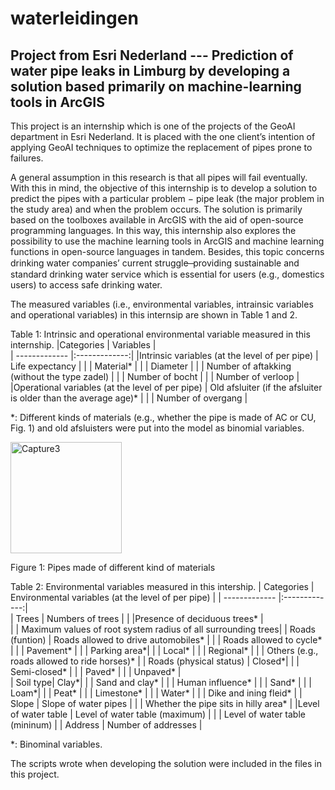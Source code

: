 # waterleidingen
Project from Esri Nederland --- Prediction of water pipe leaks in Limburg by developing a solution based primarily on machine-learning tools in ArcGIS 
---
This project is an internship which is one of the projects of the GeoAI department in Esri Nederland. It is placed with the one client’s intention of applying GeoAI techniques to optimize the replacement of pipes prone to failures.  

A general assumption in this research is that all pipes will fail eventually. With this in mind, the objective of this internship is to develop a solution to predict the pipes with a particular problem − pipe leak (the major problem in the study area) and when the problem occurs. The solution is primarily based on the toolboxes available in ArcGIS with the aid of open-source programming languages. In this way, this internship also explores the possibility to use the machine learning tools in ArcGIS and machine learning functions in open-source languages in tandem. Besides, this topic concerns drinking water companies’ current struggle  ̶  providing sustainable and standard drinking water service which is essential for users (e.g., domestics users) to access safe drinking water.

The measured variables (i.e., environmental variables, intrainsic variables and operational variables) in this internsip are shown in Table 1 and 2. 

Table 1: Intrinsic and operational environmental variable measured in this internship. 
|Categories    |  Variables         |  
| ------------- |:-------------:| 
|Intrinsic variables (at the level of per pipe)        | Life expectancy           | 
|      | Material*           | 
|      | Diameter           | 
|      | Number of aftakking (without the type zadel)          | 
|      | Number of bocht           | 
|      | Number of verloop           | 
|Operational variables (at the level of per pipe)      | Old afsluiter (if the afsluiter is older than the average age)*          | 
|      | Number of overgang          | 

*: Different kinds of materials (e.g., whether the pipe is made of AC or CU, Fig. 1) and old afsluisters were put into the model as binomial variables.

<img width="178" alt="Capture3" src="https://user-images.githubusercontent.com/87322555/125421313-51b6514f-86b9-41af-ac31-5e909dddf1b4.PNG">

Figure 1: Pipes made of different kind of materials

Table 2: Environmental variables measured in this intership.
| Categories        | Environmental variables (at the level of per pipe)          | 
| ------------- |:-------------:|  
| Trees      | Numbers of trees |
|      |Presence of deciduous trees*         |  
|  | Maximum values of root system radius of all surrounding trees| 
| Roads (funtion)     | Roads allowed to drive automobiles*         | 
|      |    Roads allowed to cycle*       | 
|      |  Pavement*         | 
|  | Parking area*| 
|      |     Local*     | 
|      |    Regional*        | 
|      |   Others (e.g., roads allowed to ride horses)*         | 
| Roads (physical status) | Closed*| 
|      |     Semi-closed*     | 
|      |    Paved*        | 
|      |   Unpaved*         |  
| Soil type| Clay*| 
|      |     Sand and clay*     | 
|      |    Human influence*        | 
|      |   Sand*         | 
|      | Loam*| 
|      |     Peat*     | 
|      |    Limestone*        | 
|      |   Water*         | 
|      |   Dike and ining fleid*         | 
| Slope     | Slope of water pipes  | 
|      |    Whether the pipe sits in hilly area*     | 
|Level of water table      |    Level of water table (maximum)        | 
|      |   Level of water table (mininum)         | 
|  Address  |   Number of addresses         | 

*: Binominal variables.  

The scripts wrote when developing the solution were included in the files in this project.


